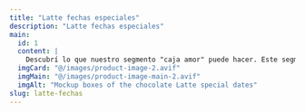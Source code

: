 ```yaml
---
title: "Latte fechas especiales"
description: "Latte fechas especiales" 
main:
  id: 1
  content: |
    Descubrí lo que nuestro segmento "caja amor" puede hacer. Este segmento sirve para esos momentos en los que queres regalar algo copado y amoroso pero no sabes que...
  imgCard: "@/images/product-image-2.avif"
  imgMain: "@/images/product-image-main-2.avif"
  imgAlt: "Mockup boxes of the chocolate Latte special dates"
slug: latte-fechas
---
```

